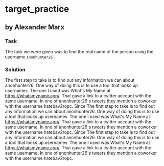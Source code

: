 # target_practice
## by Alexander Marx
### Task
The task we were given was to find the real name of the person using the username `anonhunter26`

### Solution
The first step to take is to find out any information we can about anonhunter26. One way of doing this is to use a tool that looks up usernames. The one I used was What's My Name at https://whatsmyname.app/. That gave a link to a twitter account with the same username. In one of anonhunter26's tweets they mention a coworker with the username hatebav2ropc. Since The first step to take is to find out any information we can about anonhunter26. One way of doing this is to use a tool that looks up usernames. The one I used was What's My Name at https://whatsmyname.app/. That gave a link to a twitter account with the same username. In one of anonhunter26's tweets they mention a coworker with the username hatebav2ropc. Since The first step to take is to find out any information we can about anonhunter26. One way of doing this is to use a tool that looks up usernames. The one I used was What's My Name at https://whatsmyname.app/. That gave a link to a twitter account with the same username. In one of anonhunter26's tweets they mention a coworker with the username hatebav2ropc.
